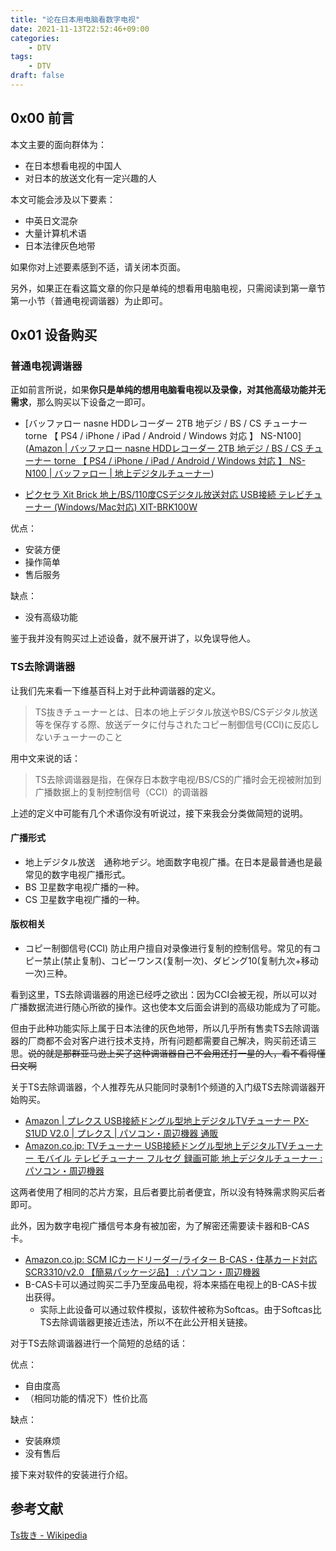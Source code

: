 ```yaml
---
title: "论在日本用电脑看数字电视"
date: 2021-11-13T22:52:46+09:00
categories:
    - DTV
tags:
    - DTV
draft: false
---
```


## 0x00 前言

本文主要的面向群体为：

- 在日本想看电视的中国人
- 对日本的放送文化有一定兴趣的人

本文可能会涉及以下要素：

- 中英日文混杂
- 大量计算机术语
- 日本法律灰色地带

如果你对上述要素感到不适，请关闭本页面。

另外，如果正在看这篇文章的你只是单纯的想看用电脑电视，只需阅读到第一章节第一小节（普通电视调谐器）为止即可。

## 0x01 设备购买

### 普通电视调谐器

正如前言所说，如果**你只是单纯的想用电脑看电视以及录像，对其他高级功能并无需求**，那么购买以下设备之一即可。

- [バッファロー nasne HDDレコーダー 2TB 地デジ / BS / CS チューナー torne 【 PS4 / iPhone / iPad / Android / Windows 対応 】 NS-N100]([Amazon | バッファロー nasne HDDレコーダー 2TB 地デジ / BS / CS チューナー torne 【 PS4 / iPhone / iPad / Android / Windows 対応 】 NS-N100 | バッファロー | 地上デジタルチューナー](https://www.amazon.co.jp/バッファロー-HDDレコーダー-Android-Windows-NS-N100/dp/B08WQ6346B/ref=sr_1_1_sspa?__mk_ja_JP=カタカナ&dchild=1&keywords=テレビチューナー&qid=1630758638&sr=8-1-spons&psc=1&smid=AI2RETK4J3VKJ&spLa=ZW5jcnlwdGVkUXVhbGlmaWVyPUFBR0Q1WFJLTkpJWVomZW5jcnlwdGVkSWQ9QTA0Njg0NzQyTDc2SUNaVlNMMVBFJmVuY3J5cHRlZEFkSWQ9QUhGM1JRTDgzNUoxQiZ3aWRnZXROYW1lPXNwX2F0ZiZhY3Rpb249Y2xpY2tSZWRpcmVjdCZkb05vdExvZ0NsaWNrPXRydWU=))

- [ピクセラ Xit Brick 地上/BS/110度CSデジタル放送対応 USB接続 テレビチューナー (Windows/Mac対応) XIT-BRK100W](https://www.amazon.co.jp/ピクセラ-サイトブリック-テレビチューナー-110度CSデジタル放送対応-【正規代理店品】/dp/B07DZBHBNY/ref=sr_1_7?__mk_ja_JP=カタカナ&dchild=1&keywords=テレビチューナー&qid=1630758638&sr=8-7)

优点：

- 安装方便
- 操作简单
- 售后服务

缺点：

- 没有高级功能

鉴于我并没有购买过上述设备，就不展开讲了，以免误导他人。

### TS去除调谐器

让我们先来看一下维基百科上对于此种调谐器的定义。

> TS抜きチューナーとは、日本の地上デジタル放送やBS/CSデジタル放送等を保存する際、放送データに付与されたコピー制御信号(CCI)に反応しないチューナーのこと

用中文来说的话：

> TS去除调谐器是指，在保存日本数字电视/BS/CS的广播时会无视被附加到广播数据上的复制控制信号（CCI）的调谐器

上述的定义中可能有几个术语你没有听说过，接下来我会分类做简短的说明。

#### 广播形式

- 地上デジタル放送　通称地デジ。地面数字电视广播。在日本是最普通也是最常见的数字电视广播形式。
- BS 卫星数字电视广播的一种。
- CS 卫星数字电视广播的一种。

#### 版权相关

- コピー制御信号(CCI)  防止用户擅自对录像进行复制的控制信号。常见的有コピー禁止(禁止复制)、コピーワンス(复制一次)、ダビング10(复制九次+移动一次)三种。

看到这里，TS去除调谐器的用途已经呼之欲出：因为CCI会被无视，所以可以对广播数据流进行随心所欲的操作。这也使本文后面会讲到的高级功能成为了可能。

但由于此种功能实际上属于日本法律的灰色地带，所以几乎所有售卖TS去除调谐器的厂商都不会对客户进行技术支持，所有问题都需要自己解决，购买前还请三思。~~说的就是那群亚马逊上买了这种调谐器自己不会用还打一星的人，看不看得懂日文啊~~

关于TS去除调谐器，个人推荐先从只能同时录制1个频道的入门级TS去除调谐器开始购买。

- [Amazon | プレクス USB接続ドングル型地上デジタルTVチューナー PX-S1UD V2.0 | プレクス | パソコン・周辺機器 通販](https://www.amazon.co.jp/プレクス-PX-S1UD-V2-0-PLEX-USB接続ドングル型地上デジタルTVチューナー/dp/B0141NFWSG/ref=sr_1_5?__mk_ja_JP=カタカナ&dchild=1&keywords=テレビチューナー&qid=1630758638&sr=8-5)
- [Amazon.co.jp: TVチューナー USB接続ドングル型地上デジタルTVチューナー モバイル テレビチューナー フルセグ 録画可能 地上デジタルチューナー : パソコン・周辺機器](https://www.amazon.co.jp/TVチューナー-USB接続ドングル型地上デジタルTVチューナー-モバイル-テレビチューナー-地上デジタルチューナー/dp/B08K8ZF8VN/ref=cm_cr_arp_d_product_top?ie=UTF8)

这两者使用了相同的芯片方案，且后者要比前者便宜，所以没有特殊需求购买后者即可。

此外，因为数字电视广播信号本身有被加密，为了解密还需要读卡器和B-CAS卡。

- [Amazon.co.jp: SCM ICカードリーダー/ライター B-CAS・住基カード対応 SCR3310/v2.0 【簡易パッケージ品】 : パソコン・周辺機器](https://www.amazon.co.jp/ICカードリーダー／ライター-B-CAS・住基カード対応-SCR3310-v2-0-【簡易パッケージ品】/dp/B0085H4YZC/ref=pd_bxgy_img_1/357-9600044-1848253?pd_rd_w=Taso6&pf_rd_p=d8f6e0ab-48ef-4eca-99d5-60d97e927468&pf_rd_r=B48BG99AM0MJQPV8ATYC&pd_rd_r=ff15dab7-a3c7-44fd-9f2e-cea9809aed88&pd_rd_wg=331gi&pd_rd_i=B0085H4YZC&psc=1)
- B-CAS卡可以通过购买二手乃至废品电视，将本来插在电视上的B-CAS卡拔出获得。
  - 实际上此设备可以通过软件模拟，该软件被称为Softcas。由于Softcas比TS去除调谐器更接近违法，所以不在此公开相关链接。

对于TS去除调谐器进行一个简短的总结的话：

优点：

- 自由度高
- （相同功能的情况下）性价比高

缺点：

- 安装麻烦
- 没有售后

接下来对软件的安装进行介绍。

## 参考文献

[Ts抜き - Wikipedia](https://ja.wikipedia.org/wiki/Ts抜き)